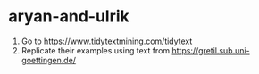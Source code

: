 # aryan-and-ulrik

1. Go to https://www.tidytextmining.com/tidytext
2. Replicate their examples using text from https://gretil.sub.uni-goettingen.de/
